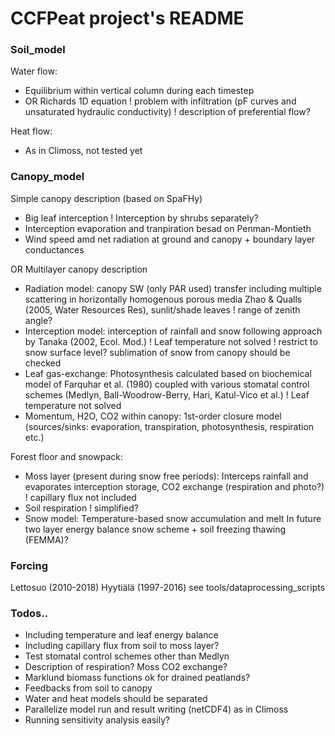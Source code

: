 # CCFPeat project's README

### Soil_model
Water flow:
* Equilibrium within vertical column during each timestep 
* OR Richards 1D equation 
! problem with infiltration (pF curves and unsaturated hydraulic conductivity)
! description of preferential flow?

Heat flow:
* As in Climoss, not tested yet

### Canopy_model
Simple canopy description (based on SpaFHy)
* Big leaf interception 
! Interception by shrubs separately?
* Interception evaporation and tranpiration besad on Penman-Montieth
* Wind speed amd net radiation at ground and canopy + boundary layer conductances

OR Multilayer canopy description
* Radiation model: canopy SW (only PAR used) transfer including multiple scattering in horizontally homogenous porous media Zhao & Qualls (2005, Water Resources Res), sunlit/shade leaves
! range of zenith angle?
* Interception model: interception of rainfall and snow following approach by Tanaka (2002, Ecol. Mod.) 
! Leaf temperature not solved
! restrict to snow surface level? sublimation of snow from canopy should be checked
* Leaf gas-exchange: Photosynthesis calculated based on biochemical model of Farquhar et al. (1980) coupled with various stomatal control schemes (Medlyn, Ball-Woodrow-Berry, Hari, Katul-Vico et al.)
! Leaf temperature not solved
* Momentum, H2O, CO2 within canopy: 1st-order closure model (sources/sinks: evaporation, transpiration, photosynthesis, respiration etc.)

Forest floor and snowpack:
* Moss layer (present during snow free periods): Interceps rainfall and evaporates interception storage, CO2 exchange (respiration and photo?)
! capillary flux not included
* Soil respiration
! simplified?
* Snow model: Temperature-based snow accumulation and melt
In future two layer energy balance snow scheme + soil freezing thawing (FEMMA)?
		
### Forcing
Lettosuo (2010-2018)
Hyytiälä (1997-2016)
see tools/dataprocessing_scripts

### Todos..

* Including temperature and leaf energy balance
* Including capillary flux from soil to moss layer?
* Test stomatal control schemes other than Medlyn
* Description of respiration? Moss CO2 exchange?
* Marklund biomass functions ok for drained peatlands?
* Feedbacks from soil to canopy
* Water and heat models should be separated
* Parallelize model run and result writing (netCDF4) as in Climoss
* Running sensitivity analysis easily?
